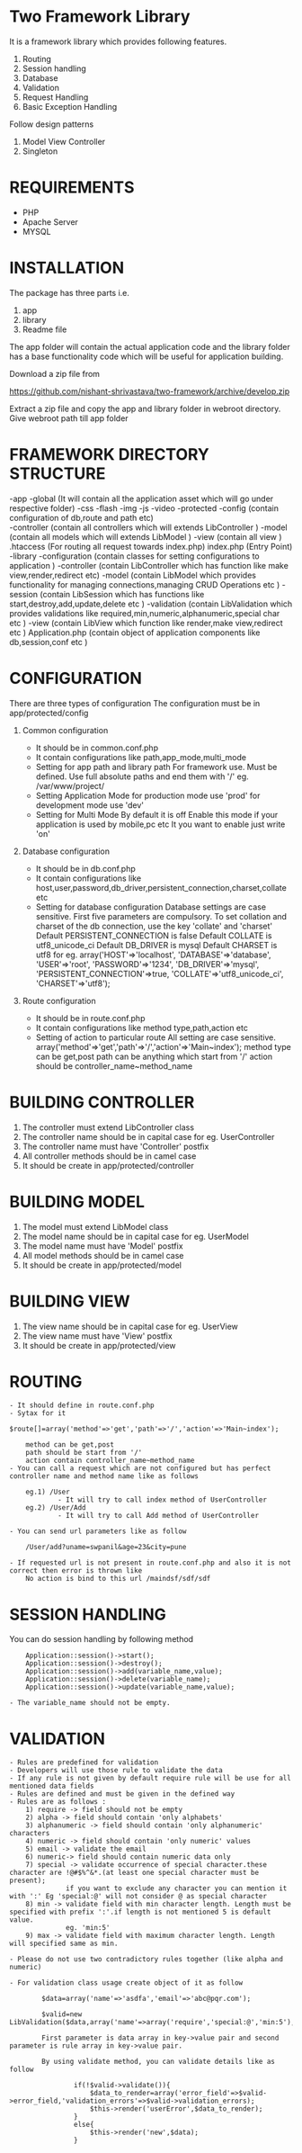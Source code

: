 
Two Framework Library
=================

It is a framework library which provides following features.

1) Routing
2) Session handling
3) Database
4) Validation
5) Request Handling
6) Basic Exception Handling

Follow design patterns

1) Model View Controller 
2) Singleton 


REQUIREMENTS
============

* PHP
* Apache Server
* MYSQL

INSTALLATION
==========

The package has three parts i.e.

1) app
2) library
3) Readme file

The app folder will contain the actual application code and the library folder has a base functionality code which will be useful for application building.

Download a zip file from 

https://github.com/nishant-shrivastava/two-framework/archive/develop.zip

Extract a zip file and copy the app and library folder in webroot directory.
Give webroot path till app folder

FRAMEWORK DIRECTORY STRUCTURE
===========================

-app
	-global			(It will contain all the application asset which will go under respective folder)
		-css
		-flash
		-img
		-js
		-video
	-protected
		-config		(contain configuration of db,route and path etc)		
		-controller	(contain all controllers which will extends LibController )
		-model		(contain all models which will extends LibModel )
		-view		(contain all view )
	.htaccess		(For routing all request towards index.php)	
	index.php		(Entry Point)
-library
	-configuration	(contain classes for setting configurations to application )
	-controller		(contain LibController which has function like make view,render,redirect etc)
	-model			(contain LibModel which provides functionality for managing connections,managing CRUD Operations etc )
	-session		(contain LibSession which has functions like start,destroy,add,update,delete etc )
	-validation		(contain LibValidation which provides validations like required,min,numeric,alphanumeric,special char etc )
	-view			(contain LibView which function like render,make view,redirect etc )
	Application.php	(contain object of application components like db,session,conf etc )

CONFIGURATION
=============

There are three types of configuration
The configuration must be in app/protected/config

1) Common configuration
	- It should be in common.conf.php
	- It contain configurations like path,app_mode,multi_mode
	- Setting for app path and library path
	  For framework use. Must be defined.
	  Use full absolute paths and end them with '/'      eg. /var/www/project/
	- Setting Application Mode
	  for production mode use 'prod'
	  for development mode use 'dev'
	- Setting for Multi Mode
	  By default it is off
	  Enable this mode if your application is used by mobile,pc etc
	  It you want to enable just write 'on'

2) Database configuration
	- It should be in db.conf.php
	- It contain configurations like host,user,password,db_driver,persistent_connection,charset,collate etc
	- Setting for database configuration
	  Database settings are case sensitive.
	  First five parameters are compulsory.
	  To set collation and charset of the db connection, use the key 'collate' and 'charset'
	  Default PERSISTENT_CONNECTION is false
	  Default COLLATE is utf8_unicode_ci
	  Default DB_DRIVER is mysql
	  Default CHARSET is utf8
	  for eg. array('HOST'=>'localhost', 'DATABASE'=>'database', 'USER'=>'root', 'PASSWORD'=>'1234', 'DB_DRIVER'=>'mysql',  'PERSISTENT_CONNECTION'=>true, 'COLLATE'=>'utf8_unicode_ci', 'CHARSET'=>'utf8');	

3) Route configuration
	- It should be in route.conf.php
	- It contain configurations like method type,path,action etc
	- Setting of action to particular route
	  All setting are case sensitive.
	  array('method'=>'get','path'=>'/','action'=>'Main~index');
	  method type can be get,post
	  path can be anything which start from '/'
	  action should be controller_name~method_name

BUILDING CONTROLLER
===================

1) The controller must extend LibController class
2) The controller name should be in capital case
   for eg. UserController
3) The controller name must have 'Controller' postfix
4) All controller methods should be in camel case
5) It should be create in app/protected/controller

BUILDING MODEL
==============

1) The model must extend LibModel class
2) The model name should be in capital case
   for eg. UserModel
3) The model name must have 'Model' postfix
4) All model methods should be in camel case
5) It should be create in app/protected/model

BUILDING VIEW
==============

1) The view name should be in capital case
   for eg. UserView
2) The view name must have 'View' postfix
3) It should be create in app/protected/view

ROUTING
=======

	- It should define in route.conf.php
	- Sytax for it
		$route[]=array('method'=>'get','path'=>'/','action'=>'Main~index');
		
		method can be get,post
		path should be start from '/'
		action contain controller_name~method_name
	- You can call a request which are not configured but has perfect controller name and method name like as follows

		eg.1) /User 
				- It will try to call index method of UserController
		eg.2) /User/Add
				- It will try to call Add method of UserController

    - You can send url parameters like as follow

        /User/add?uname=swpanil&age=23&city=pune

	- If requested url is not present in route.conf.php and also it is not correct then error is thrown like
		No action is bind to this url /maindsf/sdf/sdf 

SESSION HANDLING
================

You can do session handling by following method

        Application::session()->start();
        Application::session()->destroy();
        Application::session()->add(variable_name,value);
        Application::session()->delete(variable_name);
        Application::session()->update(variable_name,value);

    - The variable_name should not be empty.

VALIDATION
==========

	- Rules are predefined for validation
	- Developers will use those rule to validate the data
 	- If any rule is not given by default require rule will be use for all mentioned data fields
	- Rules are defined and must be given in the defined way
	- Rules are as follows :
		1) require -> field should not be empty
		2) alpha -> field should contain 'only alphabets'
		3) alphanumeric -> field should contain 'only alphanumeric' characters
		4) numeric -> field should contain 'only numeric' values
		5) email -> validate the email
		6) numeric-> field should contain numeric data only
		7) special -> validate occurrence of special character.these character are !@#$%^&*.(at least one special character must be present);
		          if you want to exclude any character you can mention it with ':' Eg 'special:@' will not consider @ as special character
		8) min -> validate field with min character length. Length must be specified with prefix ':'.if length is not mentioned 5 is default value.
			      eg. 'min:5'
		9) max -> validate field with maximum character length. Length will specified same as min.

	- Please do not use two contradictory rules together (like alpha and numeric)

	- For validation class usage create object of it as follow

	        $data=array('name'=>'asdfa','email'=>'abc@pqr.com');

            $valid=new LibValidation($data,array('name'=>array('require','special:@','min:5'),'email'=>array('email','require')));

            First parameter is data array in key->value pair and second parameter is rule array in key->value pair.

            By using validate method, you can validate details like as follow

                    if(!$valid->validate()){
                        $data_to_render=array('error_field'=>$valid->error_field,'validation_errors'=>$valid->validation_errors);
                        $this->render('userError',$data_to_render);
                    }
                    else{
                        $this->render('new',$data);
                    }
